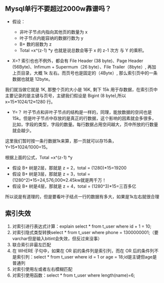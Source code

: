 ## Mysql单行不要超过2000w靠谱吗？
- 假设：
    - 非叶子节点内指向其他页的数量为 x
    - 叶子节点内能容纳的数据行数为 y
    - B+ 数的层数为 z
    - Total =x^(z-1) *y 也就是说总数会等于 x 的 z-1 次方 与 Y 的乘积。
  
- X=? 
索引也也不例外，都会有 File Header (38 byte)、Page Header (56Byte)、Infimum + Supermum（26 byte）、File Trailer（8byte）, 再加上页目录，大概 1k 左右。而页号也是固定的（4Byte）, 那么索引页中的一条数据也就是 12byte。  

我们就当做它就是 1K, 那整个页的大小是 16K, 剩下 15k 用于存数据，在索引页中主要记录的是主键与页号，主键我们假设是 Bigint (8 byte),所以 x=15*1024/12≈1280 行。
- Y=？
叶子节点和非叶子节点的结构是一样的，同理，能放数据的空间也是 15k。但是叶子节点中存放的是真正的行数据，这个影响的因素就会多很多，比如，字段的类型，字段的数量。每行数据占用空间越大，页中所放的行数量就会越少。

这里我们暂时按一条行数据1k来算，那一页就可以存15条，Y=15*1024/1000=15。

根据上面的公式，Total =x^(z-1) *y 
- 假设 B+ 树是2层，那就是 z = 2，total = (1280)*15=19200
- 假设 B+ 树是3层，那就是 z = 3，total = (1280^2)*15=24,576,000≈2.45kw就是两千万！
- 假设 B+ 树是4层，那就是 z = 4，total = (1280^3)*15=三百多亿

所以说是有道理的，但是要看叶子结点一行的数据有多大，如果是1k左右就很合理

## 索引失效
1. 对索引进行表达式计算：explain select * from t_user where id + 1 = 10;
2.  对索引隐式类型转换select * from t_user where phone = 1300000001;（要varchar但是输入bitint会失效，但反过来没事）
3.  联合索引非最左匹配
4.  在 WHERE 子句中，如果在 OR 前的条件列是索引列，而在 OR 后的条件列不是索引列：select * from t_user where id = 1 or age = 18;id是主键但age是普通列
5.  对索引使用左或者左右模糊匹配
6.  对索引使用函数：select * from t_user where length(name)=6;
  

